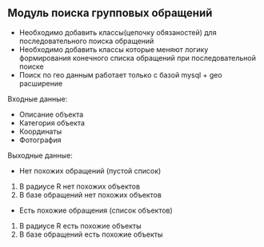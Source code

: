 ## Модуль поиска групповых обращений 

* Необходимо добавить классы(цепочку обязаностей) для последовательного
поиска обращений 
* Необходимо добавить классы которые меняют логику формирования конечного
списка обращений при последовательной поиске
* Поиск по гео данным работает только с базой mysql + geo расширение

Входные данные:
- Описание объекта
- Категория объекта
- Координаты
- Фотография

Выходные данные:
- Нет похожих обращений (пустой список)
1) В радиусе R нет похожих объектов
2) В базе обращений нет похожих объектов
- Есть похожие обращения (список объектов)
1) В радиусе R есть похожие объекты
2) В базе обращений есть похожие объекты
